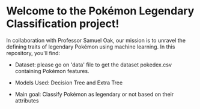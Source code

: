 # Welcome to the Pokémon Legendary Classification project! 
In collaboration with Professor Samuel Oak, our mission is to unravel the defining traits of legendary Pokémon using machine learning. In this repository, you'll find:

* Dataset: please go on 'data' file to get the dataset pokedex.csv containing Pokémon features.

* Models Used: Decision Tree and Extra Tree

* Main goal: Classify Pokémon as legendary or not based on their attributes
